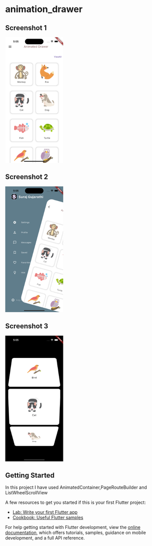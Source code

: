 # animation_drawer


## Screenshot 1  
<img src='https://github.com/surajgujarathi/animation_drawer/blob/master/assets/screenshot1.png' height=400/>     



## Screenshot 2
<img src='https://github.com/surajgujarathi/animation_drawer/blob/master/assets/screenshot2.png' height=400/> 




## Screenshot  3
<img src='https://github.com/surajgujarathi/animation_drawer/blob/master/assets/screenshot3.png' height=400/> 


## Getting Started

In this project I have used AnimatedContainer,PageRouteBuilder and ListWheelScrollView

A few resources to get you started if this is your first Flutter project:

- [Lab: Write your first Flutter app](https://docs.flutter.dev/get-started/codelab)
- [Cookbook: Useful Flutter samples](https://docs.flutter.dev/cookbook)

For help getting started with Flutter development, view the
[online documentation](https://docs.flutter.dev/), which offers tutorials,
samples, guidance on mobile development, and a full API reference.
